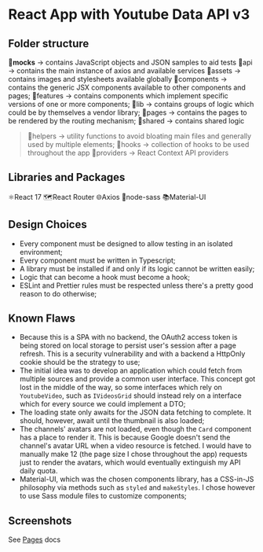 # React App with Youtube Data API v3

## Folder structure

📂**mocks** &rarr; contains JavaScript objects and JSON samples to aid tests
📂api &rarr; contains the main instance of axios and available services
📂assets &rarr; contains images and stylesheets available globally
📂components &rarr; contains the generic JSX components available to other components and pages;
📂features &rarr; contains components which implement specific versions of one or more components;
📂lib &rarr; contains groups of logic which could be by themselves a vendor library;
📂pages &rarr; contains the pages to be rendered by the routing mechanism;
📂shared &rarr; contains shared logic

> 📂helpers &rarr; utility functions to avoid bloating main files and generally used by multiple elements;
> 📂hooks &rarr; collection of hooks to be used throughout the app
> 📂providers &rarr; React Context API providers

## Libraries and Packages

⚛️React 17
🗺️React Router
🌐Axios
🎇node-sass
📚Material-UI

## Design Choices

- Every component must be designed to allow testing in an isolated environment;
- Every component must be written in Typescript;
- A library must be installed if and only if its logic cannot be written easily;
- Logic that can become a hook must become a hook;
- ESLint and Prettier rules must be respected unless there's a pretty good reason to do otherwise;

## Known Flaws

- Because this is a SPA with no backend, the OAuth2 access token is being stored on local storage to persist user's session after a page refresh. This is a security vulnerability and with a backend a HttpOnly cookie should be the strategy to use;
- The initial idea was to develop an application which could fetch from multiple sources and provide a common user interface. This concept got lost in the middle of the way, so some interfaces which rely on `YoutubeVideo`, such as `IVideosGrid` should instead rely on a interface which for every source we could implement a DTO;
- The loading state only awaits for the JSON data fetching to complete. It should, however, await until the thumbnail is also loaded;
- The channels' avatars are not loaded, even though the `Card` component has a place to render it. This is because Google doesn't send the channel's avatar URL when a video resource is fetched. I would have to manually make 12 (the page size I chose throughout the app) requests just to render the avatars, which would eventually extinguish my API daily quota.
- Material-UI, which was the chosen components library, has a CSS-in-JS philosophy via methods such as `styled` and `makeStyles`. I chose however to use Sass module files to customize components;

## Screenshots

See [Pages](./docs/pages.md) docs
